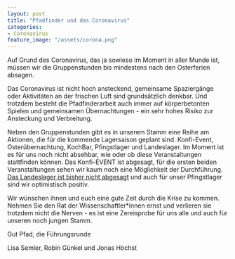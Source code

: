 ```yaml
---
layout: post
title: "Pfadfinder und das Coronavirus"
categories:
- Coronavirus
feature_image: "/assets/corona.png"
---
```


Auf Grund des Coronavirus, das ja sowieso im Moment in aller Munde ist, müssen wir die Gruppenstunden bis mindestens nach den Osterferien absagen.

Das Coronavirus ist nicht hoch ansteckend, gemeinsame Spaziergänge oder Aktivitäten an der frischen Luft sind grundsätzlich denkbar. Und trotzdem besteht die Pfadfinderarbeit auch immer auf körperbetonten Spielen und gemeinsamen Übernachtungen - ein sehr hohes Risiko zur Ansteckung und Verbreitung.

Neben den Gruppenstunden gibt es in unserem Stamm eine Reihe am Aktionen, die für die kommende Lagersaison geplant sind. Konfi-Event, Osterübernachtung, KochBar, Pfingstlager und Landeslager. Im Moment ist es für uns noch nicht absehbar, wie oder ob diese Veranstaltungen stattfinden können. Das Konfi-EVENT ist abgesagt, für die ersten beiden Veranstaltungen sehen wir kaum noch eine Möglichkeit der Durchführung. [Das Landeslager ist bisher nicht abgesagt](https://lala2020.de/coronavirus-was-passiert-mit-dem-lala/) und auch für unser Pfingstlager sind wir optimistisch positiv.

Wir wünschen ihnen und euch eine gute Zeit durch die Krise zu kommen. Nehmen Sie den Rat der Wissenschaftler*innen ernst und verlieren sie trotzdem nicht die Nerven - es ist eine Zereisprobe für uns alle und auch für unseren noch jungen Stamm.

Gut Pfad,
	die Führungsrunde

Lisa Semler, Robin Günkel und Jonas Höchst
